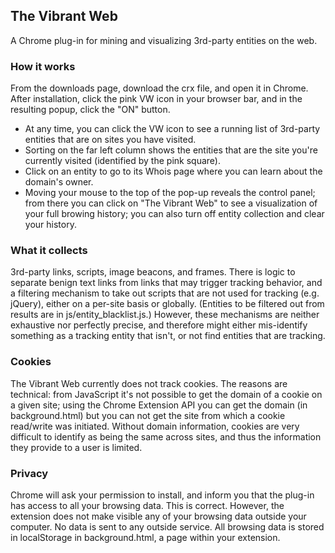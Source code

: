 ## The Vibrant Web

A Chrome plug-in for mining and visualizing 3rd-party entities on the web.

### How it works
From the downloads page, download the crx file, and open it in Chrome.
After installation, click the pink VW icon in your browser bar, and in the resulting popup, click the "ON" button.

+ At any time, you can click the VW icon to see a running list of 3rd-party entities that are on sites you have visited. 
+ Sorting on the far left column shows the entities that are the site you're currently visited (identified by the pink square).
+ Click on an entity to go to its Whois page where you can learn about the domain's owner.
+ Moving your mouse to the top of the pop-up reveals the control panel; from there you can click on "The Vibrant Web" to see a visualization of your full browing history; you can
also turn off entity collection and clear your history.

### What it collects
3rd-party links, scripts, image beacons, and frames. There is logic to separate benign text links from links that may trigger tracking behavior, and a filtering mechanism
to take out scripts that are not used for tracking (e.g. jQuery), either on a per-site basis or globally. (Entities to be filtered out from results are 
in js/entity_blacklist.js.) However, these mechanisms are neither exhaustive nor perfectly precise, and therefore might either mis-identify something as a tracking entity that isn't, or not find
entities that are tracking.

### Cookies
The Vibrant Web currently does not track cookies. The reasons are technical: from JavaScript it's not possible to get the domain of a cookie on a given site; using the
Chrome Extension API you can get the domain (in background.html) but you can not get the site from which a cookie read/write was initiated. Without domain information, cookies
are very difficult to identify as being the same across sites, and thus the information they provide to a user is limited.

### Privacy
Chrome will ask your permission to install, and inform you that the plug-in has access to all your browsing data.  This is correct.
However, the extension does not make visible any of your browsing data outside your computer.  No data is sent to any outside service.  All browsing data is stored in localStorage in background.html, a page within your extension.

